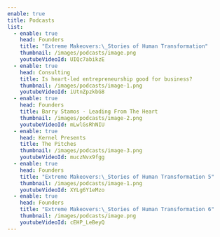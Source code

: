```yaml
---
enable: true
title: Podcasts
list:
  - enable: true
    head: Founders
    title: "Extreme Makeovers:\_Stories of Human Transformation"
    thumbnail: /images/podcasts/image.png
    youtubeVideoId: UIQc7abikzE
  - enable: true
    head: Consulting
    title: Is heart-led entrepreneurship good for business?
    thumbnail: /images/podcasts/image-1.png
    youtubeVideoId: iUtnZpzkbG8
  - enable: true
    head: Founders
    title: Barry Stamos - Leading From The Heart
    thumbnail: /images/podcasts/image-2.png
    youtubeVideoId: mLwlGsRhNIU
  - enable: true
    head: Kernel Presents
    title: The Pitches
    thumbnail: /images/podcasts/image-3.png
    youtubeVideoId: muczNvx9fgg
  - enable: true
    head: Founders
    title: "Extreme Makeovers:\_Stories of Human Transformation 5"
    thumbnail: /images/podcasts/image-1.png
    youtubeVideoId: XYLg6Y1eMzo
  - enable: true
    head: Founders
    title: "Extreme Makeovers:\_Stories of Human Transformation 6"
    thumbnail: /images/podcasts/image.png
    youtubeVideoId: cEHP_LeBeyQ
---
```


